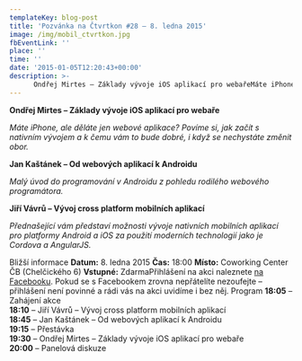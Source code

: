```yaml
---
templateKey: blog-post
title: 'Pozvánka na Čtvrtkon #28 – 8. ledna 2015'
image: /img/mobil_ctvrtkon.jpg
fbEventLink: ''
place: ''
time: ''
date: '2015-01-05T12:20:43+00:00'
description: >-
      Ondřej Mirtes – Základy vývoje iOS aplikací pro webařeMáte iPhone, ale děláte jen webové aplikace? Povíme si, jak začít s nativním vývojem a k čemu vám to bude dobré, i když se ...
---
```

[](http://ctvrtkon.cz/wp-content/uploads/mobil_ctvrtkon.jpg)

**Ondřej Mirtes – Základy vývoje iOS aplikací pro webaře**

_Máte iPhone, ale děláte jen webové aplikace? Povíme si, jak začít s nativním vývojem a k čemu vám to bude dobré, i když se nechystáte změnit obor._

**Jan Kaštánek – Od webových aplikací k Androidu**

_Malý úvod do programování v Androidu z pohledu rodilého webového programátora._

**Jiří Vávrů – Vývoj cross platform mobilních aplikací**

_Přednašející vám představí možnosti vývoje nativních mobilních aplikací pro platformy Android a iOS za použití moderních technologií jako je Cordova a AngularJS._

Bližší informace **Datum:** 8. ledna 2015 **Čas:** 18:00 **Místo:** Coworking Center ČB (Chelčického 6) **Vstupné:** ZdarmaPřihlášení na akci naleznete [na Facebooku](https://www.facebook.com/events/777299018971808/ "Mobilní Čtvrtkon"). Pokud se s Facebookem zrovna nepřátelíte nezoufejte – přihlášení není povinné a rádi vás na akci uvidíme i bez něj. Program **18:05** – Zahájení akce  
**18:10** – Jiří Vávrů – Vývoj cross platform mobilních aplikací  
**18:45** – Jan Kaštánek – Od webových aplikací k Androidu  
**19:15** – Přestávka  
**19:30** – Ondřej Mirtes – Základy vývoje iOS aplikací pro webaře  
**20:00** – Panelová diskuze